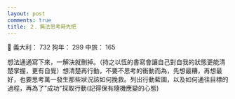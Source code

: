 ```yaml
---
layout: post
comments: true
title: ２．無法思考時先把
---
```


:couple_with_heart: 義大利： 732 狗年： 299 中旅： 165


想法通通寫下來，一解決就刪掉。（持之以恆的書寫會讓自己對自我的狀態更能清楚掌握，更有自覺）想清楚再行動，不要不思考的衝動而為，先想最糟，再想最好，也要思考萬一發生那些狀況該如何挽救。列出行動藍圖，以及如何通往目標的過程，再為了"成功"採取行動(記得保有隨機應變的心態)
